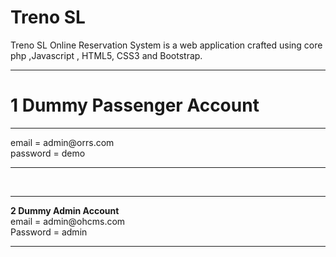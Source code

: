 # Treno SL
Treno SL Online Reservation  System is a web application crafted using core php ,Javascript , HTML5, CSS3 and Bootstrap.<br>

<hr>

# 1 Dummy Passenger Account
<hr>
email = admin@orrs.com<br>
password = demo
<hr>
<br>
<hr>
<b>2 Dummy Admin Account</b><br>
email = admin@ohcms.com<br>
Password = admin
<hr>

